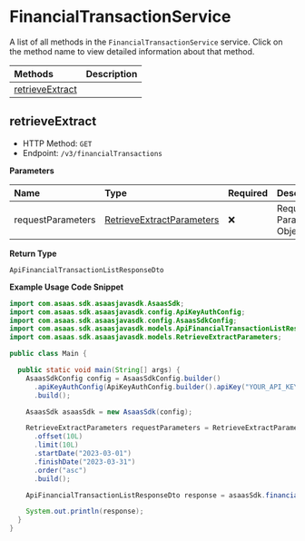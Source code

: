 # FinancialTransactionService

A list of all methods in the `FinancialTransactionService` service. Click on the method name to view detailed information about that method.

| Methods                             | Description |
| :---------------------------------- | :---------- |
| [retrieveExtract](#retrieveextract) |             |

## retrieveExtract

- HTTP Method: `GET`
- Endpoint: `/v3/financialTransactions`

**Parameters**

| Name              | Type                                                                | Required | Description               |
| :---------------- | :------------------------------------------------------------------ | :------- | :------------------------ |
| requestParameters | [RetrieveExtractParameters](../models/RetrieveExtractParameters.md) | ❌       | Request Parameters Object |

**Return Type**

`ApiFinancialTransactionListResponseDto`

**Example Usage Code Snippet**

```java
import com.asaas.sdk.asaasjavasdk.AsaasSdk;
import com.asaas.sdk.asaasjavasdk.config.ApiKeyAuthConfig;
import com.asaas.sdk.asaasjavasdk.config.AsaasSdkConfig;
import com.asaas.sdk.asaasjavasdk.models.ApiFinancialTransactionListResponseDto;
import com.asaas.sdk.asaasjavasdk.models.RetrieveExtractParameters;

public class Main {

  public static void main(String[] args) {
    AsaasSdkConfig config = AsaasSdkConfig.builder()
      .apiKeyAuthConfig(ApiKeyAuthConfig.builder().apiKey("YOUR_API_KEY").build())
      .build();

    AsaasSdk asaasSdk = new AsaasSdk(config);

    RetrieveExtractParameters requestParameters = RetrieveExtractParameters.builder()
      .offset(10L)
      .limit(10L)
      .startDate("2023-03-01")
      .finishDate("2023-03-31")
      .order("asc")
      .build();

    ApiFinancialTransactionListResponseDto response = asaasSdk.financialTransaction.retrieveExtract(requestParameters);

    System.out.println(response);
  }
}

```

<!-- This file was generated by liblab | https://liblab.com/ -->
